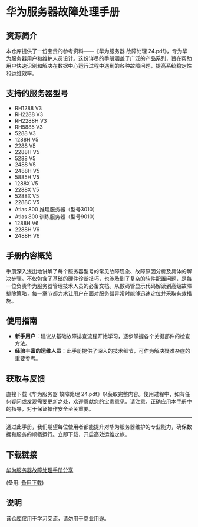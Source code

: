 # 华为服务器故障处理手册

## 资源简介

本仓库提供了一份宝贵的参考资料——《华为服务器 故障处理 24.pdf》，专为华为服务器用户和维护人员设计。这份详尽的手册涵盖了广泛的产品系列，旨在帮助用户快速识别和解决在数据中心运行过程中遇到的各种故障问题，提高系统稳定性和运维效率。

## 支持的服务器型号

- RH1288 V3
- RH2288 V3
- RH2288H V3
- RH5885 V3
- 5288 V3
- 1288H V5
- 2288 V5
- 2288H V5
- 5288 V5
- 2488 V5
- 2488H V5
- 5885H V5
- 1288X V5
- 2288X V5
- 5288X V5
- 2288C V5
- Atlas 800 推理服务器（型号3010）
- Atlas 800 训练服务器（型号9010）
- 1288H V6
- 2288H V6
- 2488H V6

## 手册内容概览

手册深入浅出地讲解了每个服务器型号的常见故障现象、故障原因分析及具体的解决步骤。不仅包含了基础的硬件诊断技巧，也涉及到了复杂的软件配置问题，是每一位负责华为服务器管理技术人员的必备文档。从数码管显示代码解读到高级故障排除策略，每一章节都力求让用户在面对服务器异常时能够迅速定位并采取有效措施。

## 使用指南

- **新手用户**：建议从基础故障排查流程开始学习，逐步掌握各个关键部件的检查方法。
- **经验丰富的运维人员**：此手册提供了深入的技术细节，可作为解决疑难杂症的重要参考。

## 获取与反馈

直接下载《华为服务器 故障处理 24.pdf》以获取完整内容。使用过程中，如有任何疑问或发现需要更新之处，欢迎贡献您的宝贵意见。请注意，正确应用本手册中的指导，对于保证操作安全至关重要。

---

通过此手册，我们期望每位使用者都能提升对华为服务器维护的专业能力，确保数据和服务的顺畅运行。立即下载，开启高效运维之旅。

## 下载链接
[华为服务器故障处理手册分享](https://pan.quark.cn/s/fd0892eca5bf) 

(备用: [备用下载](https://pan.baidu.com/s/1Nr3BwE0zqz2dBX-K9H5l9g?pwd=1234))

## 说明

该仓库仅用于学习交流，请勿用于商业用途。
